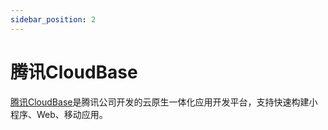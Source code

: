 ```yaml
---
sidebar_position: 2
---
```


# 腾讯CloudBase

[腾讯CloudBase](https://cloudbase.net/)是腾讯公司开发的云原生一体化应用开发平台，支持快速构建小程序、Web、移动应用。